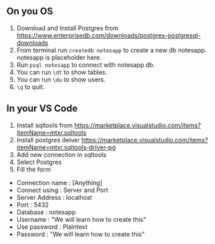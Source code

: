 ## On you OS

1. Download and Install Postgres from https://www.enterprisedb.com/downloads/postgres-postgresql-downloads
2. From terminal run `createdb notesapp` to create a new db notesapp. notesapp is placeholder here.
3. Run `psql notesapp` to connect with notesapp db.
4. You can run `\dt` to show tables.
5. You can run `\du` to show users.
6. `\q` to quit.

## In your VS Code
1. Install sqltools from https://marketplace.visualstudio.com/items?itemName=mtxr.sqltools
2. Install postgres deiver https://marketplace.visualstudio.com/items?itemName=mtxr.sqltools-driver-pg
3. Add new connection in sqltools
4. Select Postgres
5. Fill the form
 - Connection name : [Anything]
 - Connect using : Server and Port
 - Server Address : localhost
 - Port : 5432
 - Database : notesapp
 - Username : "We will learn how to create this"
 - Use password : Plaintext
 - Password : "We will learn how to create this"





